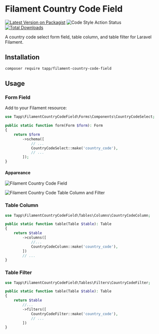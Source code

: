 # Filament Country Code Field

[![Latest Version on Packagist](https://img.shields.io/packagist/v/tapp/filament-country-code-field.svg?style=flat-square)](https://packagist.org/packages/tapp/filament-country-code-field)
![Code Style Action Status](https://github.com/TappNetwork/filament-country-code-field/actions/workflows/pint.yml/badge.svg)
[![Total Downloads](https://img.shields.io/packagist/dt/tapp/filament-country-code-field.svg?style=flat-square)](https://packagist.org/packages/tapp/filament-country-code-field)

A country code select form field, table column, and table filter for Laravel Filament.

## Installation

```bash
composer require tapp/filament-country-code-field
```

## Usage

### Form Field

Add to your Filament resource:

```php
use Tapp\FilamentCountryCodeField\Forms\Components\CountryCodeSelect;

public static function form(Form $form): Form
{
    return $form
        ->schema([
            // ...
            CountryCodeSelect::make('country_code'),
            // ...
        ]);
}
```

#### Appareance

![Filament Country Code Field](https://raw.githubusercontent.com/TappNetwork/filament-country-code-field/main/docs/country_code_select.png)

![Filament Country Code Table Column and Filter](https://raw.githubusercontent.com/TappNetwork/filament-country-code-field/main/docs/country_code_column_and_filter.png)

### Table Column

```php
use Tapp\FilamentCountryCodeField\Tables\Columns\CountryCodeColumn;

public static function table(Table $table): Table
{
    return $table
        ->columns([
            //...
            CountryCodeColumn::make('country_code'),
        ])
        // ...
}
```

### Table Filter

```php
use Tapp\FilamentCountryCodeField\Tables\Filters\CountryCodeFilter;

public static function table(Table $table): Table
{
    return $table
        //...
        ->filters([
            CountryCodeFilter::make('country_code'),
            // ...
        ])
}
```
